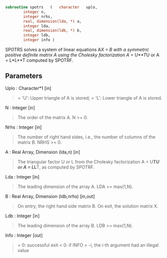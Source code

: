```fortran
subroutine spotrs	(	character	uplo,
		integer	n,
		integer	nrhs,
		real, dimension(lda, *)	a,
		integer	lda,
		real, dimension(ldb, *)	b,
		integer	ldb,
		integer	info )
```

 SPOTRS solves a system of linear equations A*X = B with a symmetric
 positive definite matrix A using the Cholesky factorization
 A = U**T*U or A = L*L**T computed by SPOTRF.

## Parameters
Uplo : Character*1 [in]
> = 'U':  Upper triangle of A is stored;
> = 'L':  Lower triangle of A is stored.

N : Integer [in]
> The order of the matrix A.  N >= 0.

Nrhs : Integer [in]
> The number of right hand sides, i.e., the number of columns
> of the matrix B.  NRHS >= 0.

A : Real Array, Dimension (lda,n) [in]
> The triangular factor U or L from the Cholesky factorization
> A = U**T*U or A = L*L**T, as computed by SPOTRF.

Lda : Integer [in]
> The leading dimension of the array A.  LDA >= max(1,N).

B : Real Array, Dimension (ldb,nrhs) [in,out]
> On entry, the right hand side matrix B.
> On exit, the solution matrix X.

Ldb : Integer [in]
> The leading dimension of the array B.  LDB >= max(1,N).

Info : Integer [out]
> = 0:  successful exit
> < 0:  if INFO = -i, the i-th argument had an illegal value

